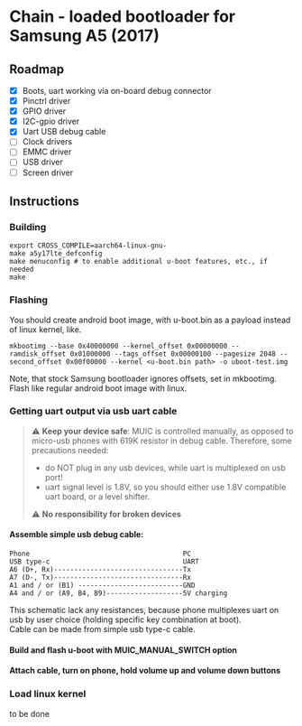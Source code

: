 # Chain - loaded bootloader for Samsung A5 (2017)

## Roadmap
- [x] Boots, uart working via on-board debug connector
- [x] Pinctrl driver
- [x] GPIO driver
- [x] I2C-gpio driver
- [x] Uart USB debug cable
- [ ] Clock drivers
- [ ] EMMC driver
- [ ] USB driver
- [ ] Screen driver

## Instructions

### Building
```
export CROSS_COMPILE=aarch64-linux-gnu-
make a5y17lte_defconfig
make menuconfig # to enable additional u-boot features, etc., if needed 
make
```

### Flashing
You should create android boot image, with 
u-boot.bin as a payload instead of linux kernel, like.

```
mkbootimg --base 0x40000000 --kernel_offset 0x00000000 --ramdisk_offset 0x01000000 --tags_offset 0x00000100 --pagesize 2048 --second_offset 0x00f00000 --kernel <u-boot.bin path> -o uboot-test.img
```

Note, that stock Samsung bootloader ignores offsets, set in mkbootimg. Flash like regular android boot image with linux.

### Getting uart output via usb uart cable
> :warning: **Keep your device safe**: MUIC is controlled manually, 
> as opposed to micro-usb phones with 619K resistor in debug cable. Therefore, some precautions needed:
> - do NOT plug in any usb devices, while uart is multiplexed on usb port!
> - uart signal level is 1.8V, so you should either use 1.8V compatible uart board, or a level shifter.
>  
> :warning: **No responsibility for broken devices**

#### Assemble simple usb debug cable:
```
Phone                                      PC
USB type-c                                 UART
A6 (D+, Rx)--------------------------------Tx
A7 (D-, Tx)--------------------------------Rx
A1 and / or (B1) --------------------------GND
A4 and / or (A9, B4, B9)-------------------5V charging
```
This schematic lack any resistances, because phone multiplexes uart on usb
by user choice (holding specific key combination at boot).  
Cable can be made from simple usb type-c cable.

#### Build and flash u-boot with MUIC_MANUAL_SWITCH option

#### Attach cable, turn on phone, hold volume up and volume down buttons

### Load linux kernel
to be done
